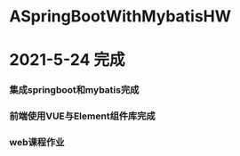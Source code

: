 # ASpringBootWithMybatisHW

# 2021-5-24 完成

### 集成springboot和mybatis完成

### 前端使用VUE与Element组件库完成

### web课程作业

